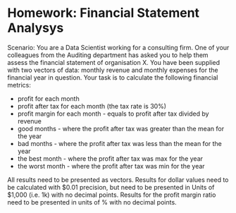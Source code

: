 # Homework: Financial Statement Analysys
Scenario: You are a Data Scientist working for a consulting firm. One of your colleagues from the Auditing department has asked you to help them assess the financial statement of organisation X.
You have been supplied with two vectors of data: monthly revenue and monthly expenses for the financial year in question. Your task is to calculate the following financial metrics:
- profit for each month
- profit after tax for each month (the tax rate is 30%)
- profit margin for each month - equals to profit after tax divided by revenue
- good months - where the profit after tax was greater than the mean for the year
- bad months - where the profit after tax was less than the mean for the year
- the best month - where the profit after tax was max for the year
- the worst month - where the profit after tax was min for the year

All results need to be presented as vectors.
Results for dollar values need to be calculated with $0.01 precision, but need to be presented in Units of $1,000 (i.e. 1k) with no decimal points.
Results for the profit margin ratio need to be presented in units of % with no decimal points.
